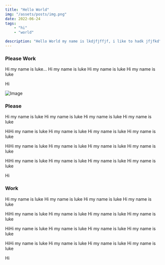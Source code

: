 ```yaml
---
title: "Hello World"
img: "/assets/posts/img.png"
date: 2022-06-24
tags:
    - "hi"
    - "world"

description: "Hello World my name is lkdjfjffjf, i like to hadk jfjfkd"
---
```


### Please Work

Hi my name is luke...
Hi my name is luke
Hi my name is luke
Hi my name is luke

Hi

![Image](/assets/posts/img.png)

### Please

Hi my name is luke
Hi my name is luke
Hi my name is luke
Hi my name is luke

HiHi my name is luke
Hi my name is luke
Hi my name is luke
Hi my name is luke

HiHi my name is luke
Hi my name is luke
Hi my name is luke
Hi my name is luke

HiHi my name is luke
Hi my name is luke
Hi my name is luke
Hi my name is luke

Hi

### Work

Hi my name is luke
Hi my name is luke
Hi my name is luke
Hi my name is luke

HiHi my name is luke
Hi my name is luke
Hi my name is luke
Hi my name is luke

HiHi my name is luke
Hi my name is luke
Hi my name is luke
Hi my name is luke

HiHi my name is luke
Hi my name is luke
Hi my name is luke
Hi my name is luke

Hi

